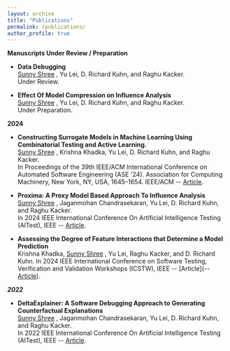 ```yaml
---
layout: archive
title: "Publications"
permalink: /publications/
author_profile: true
---
```


**Manuscripts Under Review / Preparation**

  * **Data Debugging**  
    <u>Sunny Shree</u> , Yu Lei, D. Richard Kuhn, and Raghu Kacker.  
    Under Review.

  * **Effect Of Model Compression on Influence Analysis**  
    <u>Sunny Shree</u> , Yu Lei, D. Richard Kuhn, and Raghu Kacker.  
    Under Preparation.

**2024**

  * **Constructing Surrogate Models in Machine Learning Using Combinatorial Testing and Active Learning.**  
    <u>Sunny Shree</u> , Krishna Khadka, Yu Lei, D. Richard Kuhn, and Raghu Kacker.  
     In Proceedings of the 39th IEEE/ACM International Conference on Automated Software Engineering (ASE '24). Association for Computing Machinery, New York, NY, USA, 1645–1654. IEEE/ACM -- [Article](https://doi.org/10.1145/3691620.3695532).
    
  * **Proxima: A Proxy Model Based Approach To Influence Analysis**  
    <u>Sunny Shree</u> , Jaganmohan Chandrasekaran, Yu Lei, D. Richard Kuhn, and Raghu Kacker.  
    In 2024 IEEE International Conference On Artificial Intelligence Testing (AITest), IEEE -- [Article](https://ieeexplore.ieee.org/abstract/document/10685198).

  * **Assessing the Degree of Feature Interactions that Determine a Model Prediction**  
    Krishna Khadka, <u>Sunny Shree</u> , Yu Lei, Raghu Kacker, and D. Richard Kuhn.
    In 2024 IEEE International Conference on Software Testing, Verification and Validation Workshops (ICSTW), IEEE -- [Article](-- [Article](https://ieeexplore.ieee.org/abstract/document/9898123)).
    
***2022***

  * **DeltaExplainer: A Software Debugging Approach to Generating Counterfactual Explanations**  
    <u>Sunny Shree</u> , Jaganmohan Chandrasekaran, Yu Lei, D. Richard Kuhn, and Raghu Kacker.  
    In 2022 IEEE International Conference On Artificial Intelligence Testing (AITest), IEEE -- [Article](https://ieeexplore.ieee.org/abstract/document/9898123).
